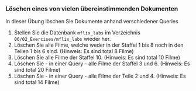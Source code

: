 ### Löschen eines von vielen übereinstimmenden Dokumenten

In dieser Übung löschen Sie Dokumente anhand verschiedener Queries

1. Stellen Sie die Datenbank ```mflix_labs``` im Verzeichnis ```06/02_Exercises/mflix_labs``` wieder her.
2. Löschen Sie alle Filme, welche weder in der Staffel 1 bis 8 noch in den Teilen 1 bis 6 sind. (Hinweis: Es sind total 8 Filme)
3. Löschen Sie alle Filme der Staffel 10. (Hinweis: Es sind total 10 Filme)
4. Löschen Sie - in einer Query - alle Filme der Staffel 3 und 6. (Hinweis: Es sind total 20 Filme)
5. Löschen Sie - in einer Query - alle Filme der Teile 2 und 4. (Hinweis: Es sind total 14 Filme)
